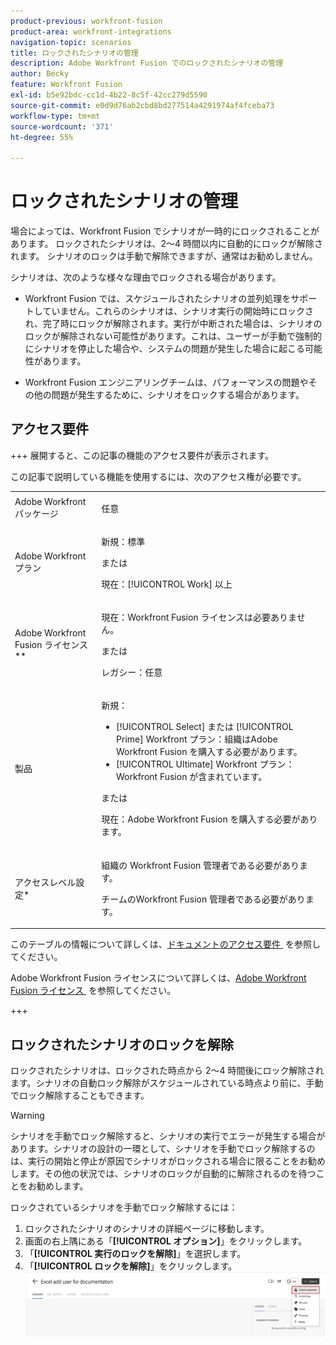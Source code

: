 ```yaml
---
product-previous: workfront-fusion
product-area: workfront-integrations
navigation-topic: scenarios
title: ロックされたシナリオの管理
description: Adobe Workfront Fusion でのロックされたシナリオの管理
author: Becky
feature: Workfront Fusion
exl-id: b5e92bdc-cc1d-4b22-8c5f-42cc279d5590
source-git-commit: e0d9d76ab2cbd8bd277514a4291974af4fceba73
workflow-type: tm+mt
source-wordcount: '371'
ht-degree: 55%

---
```


# ロックされたシナリオの管理

場合によっては、Workfront Fusion でシナリオが一時的にロックされることがあります。 ロックされたシナリオは、2～4 時間以内に自動的にロックが解除されます。 シナリオのロックは手動で解除できますが、通常はお勧めしません。

シナリオは、次のような様々な理由でロックされる場合があります。

* Workfront Fusion では、スケジュールされたシナリオの並列処理をサポートしていません。これらのシナリオは、シナリオ実行の開始時にロックされ、完了時にロックが解除されます。実行が中断された場合は、シナリオのロックが解除されない可能性があります。これは、ユーザーが手動で強制的にシナリオを停止した場合や、システムの問題が発生した場合に起こる可能性があります。

* Workfront Fusion エンジニアリングチームは、パフォーマンスの問題やその他の問題が発生するために、シナリオをロックする場合があります。

## アクセス要件

+++ 展開すると、この記事の機能のアクセス要件が表示されます。

この記事で説明している機能を使用するには、次のアクセス権が必要です。

<table style="table-layout:auto">
 <col> 
 <col> 
 <tbody> 
  <tr> 
   <td role="rowheader">Adobe Workfront パッケージ</td> 
   <td> <p>任意</p> </td> 
  </tr> 
  <tr data-mc-conditions=""> 
   <td role="rowheader">Adobe Workfront プラン</td> 
   <td> <p>新規：標準</p><p>または</p><p>現在：[!UICONTROL Work] 以上</p> </td> 
  </tr> 
  <tr> 
   <td role="rowheader">Adobe Workfront Fusion ライセンス**</td> 
   <td>
   <p>現在：Workfront Fusion ライセンスは必要ありません。</p>
   <p>または</p>
   <p>レガシー：任意 </p>
   </td> 
  </tr> 
  <tr> 
   <td role="rowheader">製品</td> 
   <td>
   <p>新規：</p> <ul><li>[!UICONTROL Select] または [!UICONTROL Prime] Workfront プラン：組織はAdobe Workfront Fusion を購入する必要があります。</li><li>[!UICONTROL Ultimate] Workfront プラン：Workfront Fusion が含まれています。</li></ul>
   <p>または</p>
   <p>現在：Adobe Workfront Fusion を購入する必要があります。</p>
   </td> 
  </tr>
  <tr data-mc-conditions=""> 
   <td role="rowheader">アクセスレベル設定*</td> 
   <td> 
     <p>組織の Workfront Fusion 管理者である必要があります。</p>
     <p>チームのWorkfront Fusion 管理者である必要があります。</p>
   </td> 
  </tr> 
   </td> 
  </tr> 
 </tbody> 
</table>

このテーブルの情報について詳しくは、[&#x200B; ドキュメントのアクセス要件 &#x200B;](/help/workfront-fusion/references/licenses-and-roles/access-level-requirements-in-documentation.md) を参照してください。

Adobe Workfront Fusion ライセンスについて詳しくは、[Adobe Workfront Fusion ライセンス &#x200B;](/help/workfront-fusion/set-up-and-manage-workfront-fusion/licensing-operations-overview/license-automation-vs-integration.md) を参照してください。

+++


## ロックされたシナリオのロックを解除

ロックされたシナリオは、ロックされた時点から 2～4 時間後にロック解除されます。シナリオの自動ロック解除がスケジュールされている時点より前に、手動でロック解除することもできます。

>[!WARNING]
>
>シナリオを手動でロック解除すると、シナリオの実行でエラーが発生する場合があります。シナリオの設計の一環として、シナリオを手動でロック解除するのは、実行の開始と停止が原因でシナリオがロックされる場合に限ることをお勧めします。その他の状況では、シナリオのロックが自動的に解除されるのを待つことをお勧めします。


ロックされているシナリオを手動でロック解除するには：

1. ロックされたシナリオのシナリオの詳細ページに移動します。
1. 画面の右上隅にある「**[!UICONTROL オプション]**」をクリックします。
1. 「**[!UICONTROL 実行のロックを解除]**」を選択します。
1. 「**[!UICONTROL ロックを解除]**」をクリックします。
   ![&#x200B; シナリオのロックを解除 &#x200B;](assets/unlock-scenario.png)
